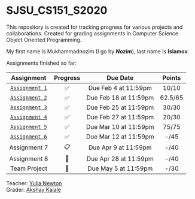 SJSU_CS151_S2020
===
This repository is created for tracking progress for various projects and collaborations. Created for grading assignments in Computer Science Object Oriented Programming.

My first name is Mukhammadnozim (I go by **_Nozim_**), last name is **__Islamov__**.

Assignments finished so far:


Assignment | Progress | Due Date | Points |
:--------: | :------: | :------: | :----: |
[`Assignment 1`](./Assignment1) | :white_check_mark: | Due Feb 4 at 11:59pm | 10/10 |
[`Assignment 2`](./Assignment2) | :white_check_mark: | Due Feb 18 at 11:59pm|62.5/65|
[`Assignment 3`](./Assignment3) | :white_check_mark: | Due Feb 25 at 11:59pm| 30/30 |
[`Assignment 4`](./Assignment4) | :white_check_mark: | Due Feb 27 at 11:59pm| 20/30 |
[`Assignment 5`](./Assignment5) | :white_check_mark: | Due Mar 10 at 11:59pm| 75/75 |
[`Assignment 6`](./Assignment6) | :white_check_mark: | Due Mar 12 at 11:59pm| -/45  |
Assignment 7                    | :clipboard:        | Due Apr 9 at 11:59pm | -/40  |
Assignment 8                    | :no_entry_sign:    | Due Apr 28 at 11:59pm| -/40  |
Team Project                    | :no_entry_sign:    | Due May 5 at 11:59pm | -/30  |


Teacher: <a href="https://github.com/ynewton">Yulia Newton</a><br>
Grader:  <a href="https://github.com/AkshayKajale">Akshay Kajale</a>
